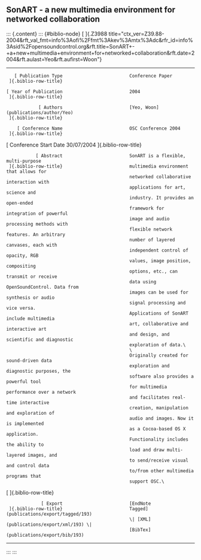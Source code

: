 ## SonART - a new multimedia environment for networked collaboration

::: {.content}
::: {#biblio-node}
[ ]{.Z3988
title="ctx_ver=Z39.88-2004&rft_val_fmt=info%3Aofi%2Ffmt%3Akev%3Amtx%3Adc&rfr_id=info%3Asid%2Fopensoundcontrol.org&rft.title=SonART+-+a+new+multimedia+environment+for+networked+collaboration&rft.date=2004&rft.aulast=Yeo&rft.aufirst=Woon"}

  ----------------------- ----------------------- -----------------------------------------
       [ Publication Type                         Conference Paper
     ]{.biblio-row-title}                         

    [ Year of Publication                         2004
     ]{.biblio-row-title}                         

                [ Authors                         [Yeo, Woon](publications/author/Yeo)
     ]{.biblio-row-title}                         

        [ Conference Name                         OSC Conference 2004
     ]{.biblio-row-title}                         

  [ Conference Start Date                         30/07/2004
     ]{.biblio-row-title}                         

               [ Abstract                         SonART is a flexible, multi-purpose
     ]{.biblio-row-title}                         multimedia environment that allows for
                                                  networked collaborative interaction with
                                                  applications for art, science and
                                                  industry. It provides an open-ended
                                                  framework for integration of powerful
                                                  image and audio processing methods with
                                                  flexible network features. An arbitrary
                                                  number of layered canvases, each with
                                                  independent control of opacity, RGB
                                                  values, image position, compositing
                                                  options, etc., can transmit or receive
                                                  data using OpenSoundControl. Data from
                                                  images can be used for synthesis or audio
                                                  signal processing and vice versa.
                                                  Applications of SonART include multimedia
                                                  art, collaborative and interactive art
                                                  and design, and scientific and diagnostic
                                                  exploration of data.\
                                                  \
                                                  Originally created for sound-driven data
                                                  exploration and diagnostic purposes, the
                                                  software also provides a powerful tool
                                                  for multimedia performance over a network
                                                  and facilitates real-time interactive
                                                  creation, manipulation and exploration of
                                                  audio and images. Now it is implemented
                                                  as a Cocoa-based OS X application.
                                                  Functionality includes the ability to
                                                  load and draw multi-layered images, and
                                                  to send/receive visual and control data
                                                  to/from other multimedia programs that
                                                  support OSC.\

   [ ]{.biblio-row-title}                         

                 [ Export                         [EndNote
     ]{.biblio-row-title}                         Tagged](publications/export/tagged/193)
                                                  \| [XML](publications/export/xml/193) \|
                                                  [BibTex](publications/export/bib/193)
  ----------------------- ----------------------- -----------------------------------------
:::
:::
